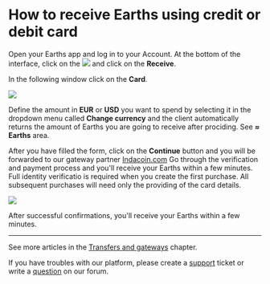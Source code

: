 # How to receive Earths using credit or debit card

Open your Earths app and log in to your Account.
At the bottom of the interface, click on the ![](/earths-client/mobile-apps/_assets/earths_transfers_ios_01.png) and click on the **Receive**.

In the following window click on the **Card**.

![](/earths-client/mobile-apps/_assets/buying_earths_using_card_01.png)

Define the amount in **EUR** or **USD** you want to spend by selecting it in the dropdown menu called **Change currency** and the client automatically returns the amount of Earths you are going to receive after prociding. See **≈ Earths** area.

After you have filled the form, click on the **Continue** button and you will be forwarded to our gateway partner [Indacoin.com](https://indacoin.com/)
Go through the verification and payment process and you'll receive your Earths within a few minutes. Full identity verificatio is required when you create the first purchase. All subsequent purchases will need only the providing of the card details.

![](/earths-client/mobile-apps/_assets/buying_earths_using_card_02.png)

After successful confirmations, you'll receive your Earths within a few minutes.

___

See more articles in the [Transfers and gateways](/earths-client/mobile-apps/android/wallet-management.md) chapter.

If you have troubles with our platform, please create a [support](https://support.earths.ga/) ticket or write a [question](https://forum.earths.ga/) on our forum.
